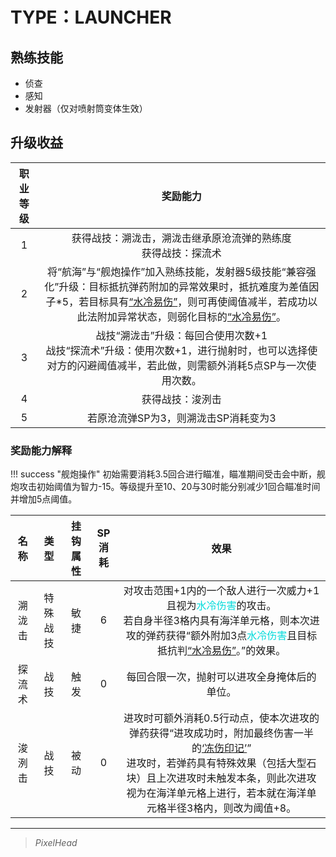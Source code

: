 # TYPE：LAUNCHER

## 熟练技能

* 侦查
* 感知
* 发射器（仅对喷射筒变体生效）

## 升级收益

职业等级|奖励能力
:--:|:--:
1|获得战技：溯泷击，溯泷击继承原沧流弹的熟练度<br>获得战技：探流术
2|将“航海”与“舰炮操作”加入熟练技能，发射器5级技能“兼容强化”升级：目标抵抗弹药附加的异常效果时，抵抗难度为差值因子*5，若目标具有<a href="../../../../status/normal/#水冷易伤" target="_blank">“水冷易伤”</a>，则可再使阈值减半，若成功以此法附加异常状态，则弱化目标的<a href="../../../../status/normal/#水冷易伤" target="_blank">“水冷易伤”</a>。
3|战技“溯泷击”升级：每回合使用次数+1<br>战技“探流术”升级：使用次数+1，进行抛射时，也可以选择使对方的闪避阈值减半，若此做，则需额外消耗5点SP与一次使用次数。
4|获得战技：浚洌击
5|若原沧流弹SP为3，则溯泷击SP消耗变为3

### 奖励能力解释

!!! success "舰炮操作"
    初始需要消耗3.5回合进行瞄准，瞄准期间受击会中断，舰炮攻击初始阈值为智力-15。等级提升至10、20与30时能分别减少1回合瞄准时间并增加5点阈值。

名称|类型|挂钩属性|SP消耗|效果
:--:|:--:|:--:|:--:|:--:
溯泷击|特殊战技|敏捷|6|对攻击范围+1内的一个敌人进行一次威力+1且视为<font color="#00dbdb">水冷伤害</font>的攻击。<br>若自身半径3格内具有海洋单元格，则本次进攻的弹药获得“额外附加3点<font color="#00dbdb">水冷伤害</font>且目标抵抗判<a href="../../../../status/normal/#水冷易伤" target="_blank">“水冷易伤”</a>。”的效果。
探流术|战技|触发|0|每回合限一次，抛射可以进攻全身掩体后的单位。
浚洌击|战技|被动|0|进攻时可额外消耗0.5行动点，使本次进攻的弹药获得“进攻成功时，附加最终伤害一半的<a href="../../../../status/mark/#冻伤印记" target="_blank">‘冻伤印记’</a>”<br>进攻时，若弹药具有特殊效果（包括大型石块）且上次进攻时未触发本条，则此次进攻视为在海洋单元格上进行，若本就在海洋单元格半径3格内，则改为阈值+8。

---

> *PixelHead*